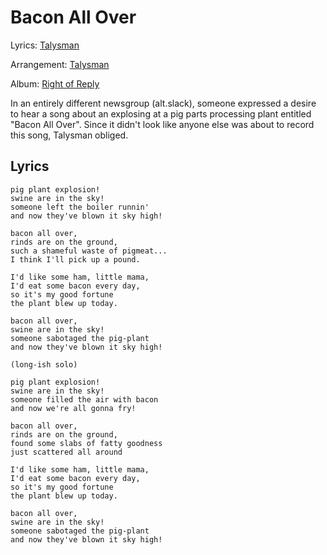 # Bacon All Over

Lyrics: [Talysman](/talysman)

Arrangement: [Talysman](/talysman)

Album:  [Right of Reply](/right-of-reply)

In an entirely different newsgroup (alt.slack), someone expressed a desire to hear a song about an explosing at a pig parts processing plant entitled "Bacon All Over". Since it didn't look like anyone else was about to record this song, Talysman obliged. 

## Lyrics

    pig plant explosion! 
    swine are in the sky! 
    someone left the boiler runnin' 
    and now they've blown it sky high! 

    bacon all over, 
    rinds are on the ground, 
    such a shameful waste of pigmeat... 
    I think I'll pick up a pound. 

    I'd like some ham, little mama, 
    I'd eat some bacon every day, 
    so it's my good fortune 
    the plant blew up today. 

    bacon all over, 
    swine are in the sky! 
    someone sabotaged the pig-plant 
    and now they've blown it sky high! 

    (long-ish solo) 

    pig plant explosion! 
    swine are in the sky! 
    someone filled the air with bacon 
    and now we're all gonna fry! 

    bacon all over, 
    rinds are on the ground, 
    found some slabs of fatty goodness 
    just scattered all around 

    I'd like some ham, little mama, 
    I'd eat some bacon every day, 
    so it's my good fortune 
    the plant blew up today. 

    bacon all over, 
    swine are in the sky! 
    someone sabotaged the pig-plant 
    and now they've blown it sky high!